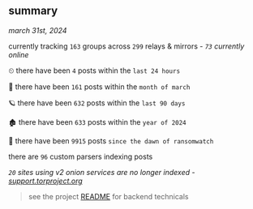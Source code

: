 
## summary
_march 31st, 2024_

currently tracking `163` groups across `299` relays & mirrors - _`73` currently online_

⏲ there have been `4` posts within the `last 24 hours`

🦈 there have been `161` posts within the `month of march`

🪐 there have been `632` posts within the `last 90 days`

🏚 there have been `633` posts within the `year of 2024`

🦕 there have been `9915` posts `since the dawn of ransomwatch`

there are `96` custom parsers indexing posts

_`20` sites using v2 onion services are no longer indexed - [support.torproject.org](https://support.torproject.org/onionservices/v2-deprecation/)_

> see the project [README](https://github.com/joshhighet/ransomwatch#ransomwatch--) for backend technicals
